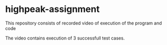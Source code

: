 # highpeak-assignment

This repository consists of recorded video of execution of the program and code 

The video contains execution of 3 successfull test cases.
